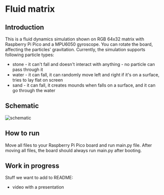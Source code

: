 # Fluid matrix

## Introduction
This is a fluid dynamics simulation shown on RGB 64x32 matrix with Raspberry Pi Pico and a MPU6050 gyroscope. You can rotate the board, affecting the particles' gravitation. Currently, the simulation supports following particle types:
- stone - it can't fall and doesn't interact with anything - no particle can pass through it
- water - it can fall, it can randomly move left and right if it's on a surface, tries to lay flat on screen
- sand - it can fall, it creates mounds when falls on a surface, and it can go through the water

## Schematic
![schematic](https://github.com/user-attachments/assets/83c18071-c21d-42b3-a61e-95df86c95192)

## How to run
Move all files to your Raspberry Pi Pico board and run main.py file. After moving all files, the board should always run main.py after booting.

## Work in progress
Stuff we want to add to README:
- video with a presentation
